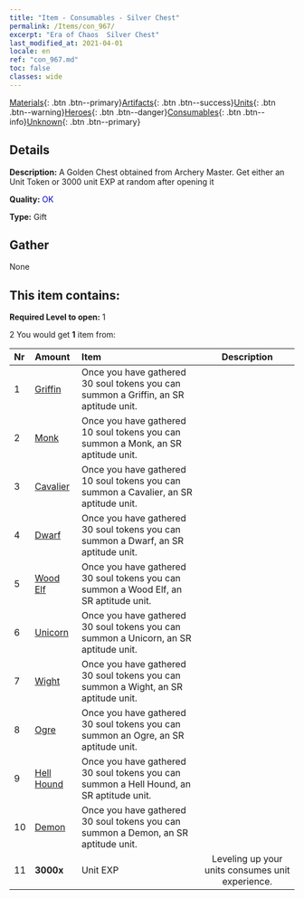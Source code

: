 ```yaml
---
title: "Item - Consumables - Silver Chest"
permalink: /Items/con_967/
excerpt: "Era of Chaos  Silver Chest"
last_modified_at: 2021-04-01
locale: en
ref: "con_967.md"
toc: false
classes: wide
---
```

 [Materials](/Items/){: .btn .btn--primary}[Artifacts](/Items/Artifacts/){: .btn .btn--success}[Units](/Items/Units/){: .btn .btn--warning}[Heroes](/Items/Heroes/){: .btn .btn--danger}[Consumables](/Items/Consumables/){: .btn .btn--info}[Unknown](/Items/Unknown/){: .btn .btn--primary}

## Details
 **Description:** A Golden Chest obtained from Archery Master. Get either an Unit Token or 3000 unit EXP at random after opening it

 **Quality:** <span style="color: #0000CD">OK</span>

 **Type:** Gift

## Gather

  None

## This item contains:

 **Required Level to open:** 1

 2 You would get **1** item  from:

  | Nr | Amount |     Item    | Description |
  |:---|:-------|:------------|:-----------:|
  | 1 | [Griffin](/Items/unt_192/) | Once you have gathered 30 soul tokens you can summon a Griffin, an SR aptitude unit. | 
  | 2 | [Monk](/Items/unt_194/) | Once you have gathered 10 soul tokens you can summon a Monk, an SR aptitude unit. | 
  | 3 | [Cavalier ](/Items/unt_195/) | Once you have gathered 10 soul tokens you can summon a Cavalier, an SR aptitude unit. | 
  | 4 | [Dwarf](/Items/unt_200/) | Once you have gathered 30 soul tokens you can summon a Dwarf, an SR aptitude unit. | 
  | 5 | [Wood Elf](/Items/unt_201/) | Once you have gathered 30 soul tokens you can summon a Wood Elf, an SR aptitude unit. | 
  | 6 | [Unicorn](/Items/unt_204/) | Once you have gathered 30 soul tokens you can summon a Unicorn, an SR aptitude unit. | 
  | 7 | [Wight](/Items/unt_210/) | Once you have gathered 30 soul tokens you can summon a Wight, an SR aptitude unit. | 
  | 8 | [Ogre](/Items/unt_220/) | Once you have gathered 30 soul tokens you can summon an Ogre, an SR aptitude unit. | 
  | 9 | [Hell Hound](/Items/unt_228/) | Once you have gathered 30 soul tokens you can summon a Hell Hound, an SR aptitude unit. | 
  | 10 | [Demon](/Items/unt_229/) | Once you have gathered 30 soul tokens you can summon a Demon, an SR aptitude unit. | 
  | 11 |  **3000x** | Unit EXP | Leveling up your units consumes unit experience.  | 
